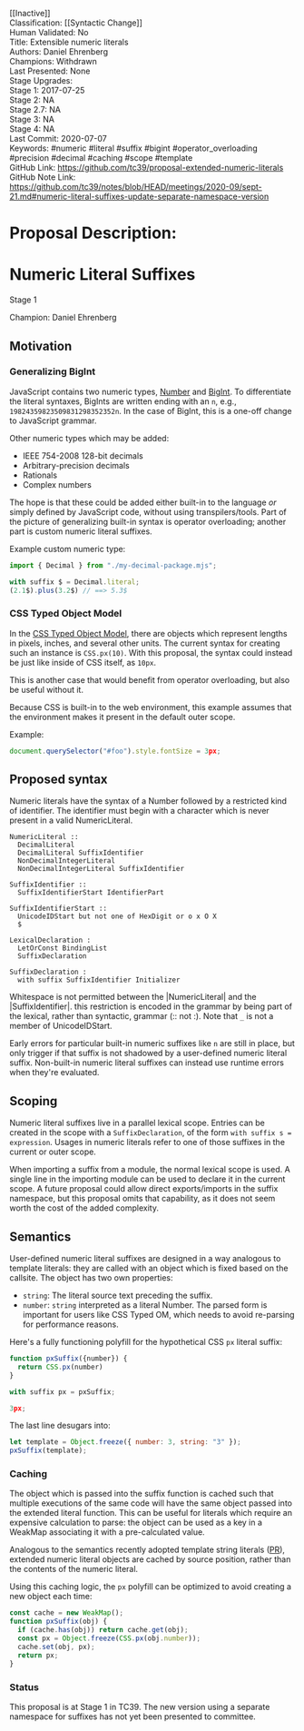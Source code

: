 [[Inactive]]<br>Classification: [[Syntactic Change]]<br>Human Validated: No<br>Title: Extensible numeric literals<br>Authors: Daniel Ehrenberg<br>Champions: Withdrawn<br>Last Presented: None<br>Stage Upgrades:<br>Stage 1: 2017-07-25  
Stage 2: NA  
Stage 2.7: NA  
Stage 3: NA  
Stage 4: NA<br>Last Commit: 2020-07-07<br>Keywords: #numeric #literal #suffix #bigint #operator_overloading #precision #decimal #caching #scope #template<br>GitHub Link: https://github.com/tc39/proposal-extended-numeric-literals <br>GitHub Note Link: https://github.com/tc39/notes/blob/HEAD/meetings/2020-09/sept-21.md#numeric-literal-suffixes-update-separate-namespace-version
# Proposal Description:
# Numeric Literal Suffixes

Stage 1

Champion: Daniel Ehrenberg

## Motivation

### Generalizing BigInt

JavaScript contains two numeric types, [Number](https://developer.mozilla.org/en-US/docs/Web/JavaScript/Reference/Global_Objects/Number) and [BigInt](https://github.com/tc39/proposal-bigint). To differentiate the literal syntaxes, BigInts are written ending with an `n`, e.g., `19824359823509831298352352n`. In the case of BigInt, this is a one-off change to JavaScript grammar.

Other numeric types which may be added:
- IEEE 754-2008 128-bit decimals
- Arbitrary-precision decimals
- Rationals
- Complex numbers

The hope is that these could be added either built-in to the language *or* simply defined by JavaScript code, without using transpilers/tools. Part of the picture of generalizing built-in syntax is operator overloading; another part is custom numeric literal suffixes.

Example custom numeric type:

```js
import { Decimal } from "./my-decimal-package.mjs";

with suffix $ = Decimal.literal;
(2.1$).plus(3.2$) // ==> 5.3$
```

### CSS Typed Object Model

In the [CSS Typed Object Model](https://drafts.css-houdini.org/css-typed-om/#numeric-factory), there are objects which represent lengths in pixels, inches, and several other units. The current syntax for creating such an instance is `CSS.px(10)`. With this proposal, the syntax could instead be just like inside of CSS itself, as `10px`.

This is another case that would benefit from operator overloading, but also be useful without it.

Because CSS is built-in to the web environment, this example assumes that the environment makes it present in the default outer scope.

Example:

```js
document.querySelector("#foo").style.fontSize = 3px;
```

## Proposed syntax

Numeric literals have the syntax of a Number followed by a restricted kind of identifier. The identifier must begin with a character which is never present in a valid NumericLiteral.

```
NumericLiteral ::
  DecimalLiteral
  DecimalLiteral SuffixIdentifier
  NonDecimalIntegerLiteral
  NonDecimalIntegerLiteral SuffixIdentifier

SuffixIdentifier ::
  SuffixIdentifierStart IdentifierPart

SuffixIdentifierStart ::
  UnicodeIDStart but not one of HexDigit or o x O X
  $

LexicalDeclaration :
  LetOrConst BindingList
  SuffixDeclaration

SuffixDeclaration :
  with suffix SuffixIdentifier Initializer
```

Whitespace is not permitted between the |NumericLiteral| and the |SuffixIdentifier|. this restriction is encoded in the grammar by being part of the lexical, rather than syntactic, grammar (:: not :). Note that `_` is not a member of UnicodeIDStart.

Early errors for particular built-in numeric suffixes like `n` are still in place, but only trigger if that suffix is not shadowed by a user-defined numeric literal suffix. Non-built-in numeric literal suffixes can instead use runtime errors when they're evaluated.

## Scoping

Numeric literal suffixes live in a parallel lexical scope. Entries can be created in the scope with a `SuffixDeclaration`, of the form `with suffix s = expression`. Usages in numeric literals refer to one of those suffixes in the current or outer scope.

When importing a suffix from a module, the normal lexical scope is used. A single line in the importing module can be used to declare it in the current scope. A future proposal could allow direct exports/imports in the suffix namespace, but this proposal omits that capability, as it does not seem worth the cost of the added complexity.

## Semantics

User-defined numeric literal suffixes are designed in a way analogous to template literals: they are called with an object which is fixed based on the callsite. The object has two own properties:
- `string`: The literal source text preceding the suffix.
- `number`: `string` interpreted as a literal Number. The parsed form is important for users like CSS Typed OM, which needs to avoid re-parsing for performance reasons.

Here's a fully functioning polyfill for the hypothetical CSS `px` literal suffix:

```js
function pxSuffix({number}) {
  return CSS.px(number)
}

with suffix px = pxSuffix;

3px;
```

The last line desugars into:

```js
let template = Object.freeze({ number: 3, string: "3" });
pxSuffix(template);
```

### Caching

The object which is passed into the suffix function is cached such that multiple executions of the same code will have the same object passed into the extended literal function. This can be useful for literals which require an expensive calculation to parse: the object can be used as a key in a WeakMap associating it with a pre-calculated value.

Analogous to the semantics recently adopted template string literals ([PR](https://github.com/tc39/ecma262/pull/890)), extended numeric literal objects are cached by source position, rather than the contents of the numeric literal.

Using this caching logic, the `px` polyfill can be optimized to avoid creating a new object each time:

```js
const cache = new WeakMap();
function pxSuffix(obj) {
  if (cache.has(obj)) return cache.get(obj);
  const px = Object.freeze(CSS.px(obj.number));
  cache.set(obj, px);
  return px;
}
```

### Status

This proposal is at Stage 1 in TC39. The new version using a separate namespace for suffixes has not yet been presented to committee.
<br>